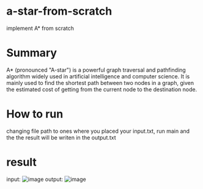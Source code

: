 # a-star-from-scratch
implement A* from scratch
# Summary
A* (pronounced "A-star") is a powerful graph traversal and pathfinding algorithm widely used in artificial intelligence and computer science. It is mainly used to find the shortest path between two nodes in a graph, given the estimated cost of getting from the current node to the destination node.
# How to run
changing file path to ones where you placed your input.txt, run main and the the result will be writen in the output.txt
# result
input: 
![image](https://github.com/user-attachments/assets/c8642ec0-09c7-428d-832f-abde36fa8ff2)
output: 
![image](https://github.com/user-attachments/assets/c9f28b8c-5229-4916-b8c0-e9c419eddee4)



